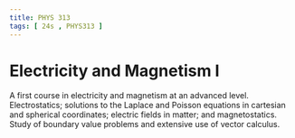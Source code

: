 ```yaml
---
title: PHYS 313
tags: [ 24s , PHYS313 ]
---
```


# Electricity and Magnetism I

A first course in electricity and magnetism at an advanced level. Electrostatics; solutions to the Laplace and Poisson equations in cartesian and spherical coordinates; electric fields in matter; and magnetostatics. Study of boundary value problems and extensive use of vector calculus.

